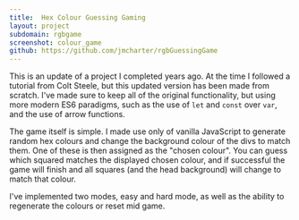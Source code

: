 ```yaml
---
title:  Hex Colour Guessing Gaming
layout: project
subdomain: rgbgame
screenshot: colour_game
github: https://github.com/jmcharter/rgbGuessingGame
---
```



This is an update of a project I completed years ago. At the time I followed a tutorial from Colt Steele, but this updated version has been made from scratch. I've made sure to keep all of the original functionality, but using more modern ES6 paradigms, such as the use of `let` and `const` over `var`, and the use of arrow functions.

The game itself is simple. I made use only of vanilla JavaScript to generate random hex colours and change the background colour of the divs to match them. One of these is then assigned as the "chosen colour". You can guess which squared matches the displayed chosen colour, and if successful the game will finish and all squares (and the head background) will change to match that colour.

I've implemented two modes, easy and hard mode, as well as the ability to regenerate the colours or reset mid game.
